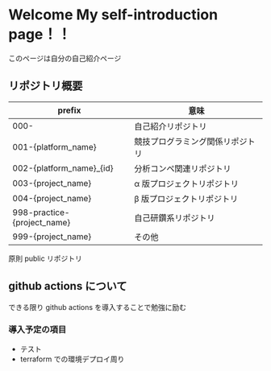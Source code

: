 # Welcome My self-introduction page！！

このページは自分の自己紹介ページ

## リポジトリ概要

| prefix                       | 意味                             |
| ---------------------------- | -------------------------------- |
| 000\-                        | 自己紹介リポジトリ               |
| 001\-{platform_name}         | 競技プログラミング関係リポジトリ |
| 002\-{platform_name}\_{id}   | 分析コンペ関連リポジトリ         |
| 003\-{project_name}          | α 版プロジェクトリポジトリ       |
| 004\-{project_name}          | β 版プロジェクトリポジトリ       |
| 998\-practice-{project_name} | 自己研鑽系リポジトリ             |
| 999\-{project_name}          | その他                           |

原則 public リポジトリ

## github actions について

できる限り github actions を導入することで勉強に励む

### 導入予定の項目

- テスト
- terraform での環境デプロイ周り
